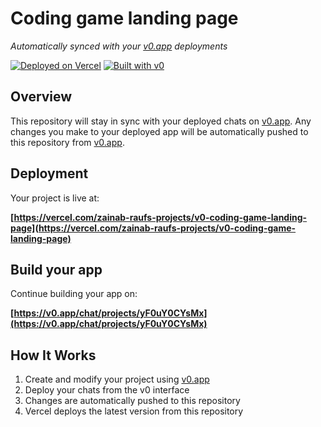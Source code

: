 # Coding game landing page

*Automatically synced with your [v0.app](https://v0.app) deployments*

[![Deployed on Vercel](https://img.shields.io/badge/Deployed%20on-Vercel-black?style=for-the-badge&logo=vercel)](https://vercel.com/zainab-raufs-projects/v0-coding-game-landing-page)
[![Built with v0](https://img.shields.io/badge/Built%20with-v0.app-black?style=for-the-badge)](https://v0.app/chat/projects/yF0uY0CYsMx)

## Overview

This repository will stay in sync with your deployed chats on [v0.app](https://v0.app).
Any changes you make to your deployed app will be automatically pushed to this repository from [v0.app](https://v0.app).

## Deployment

Your project is live at:

**[https://vercel.com/zainab-raufs-projects/v0-coding-game-landing-page](https://vercel.com/zainab-raufs-projects/v0-coding-game-landing-page)**

## Build your app

Continue building your app on:

**[https://v0.app/chat/projects/yF0uY0CYsMx](https://v0.app/chat/projects/yF0uY0CYsMx)**

## How It Works

1. Create and modify your project using [v0.app](https://v0.app)
2. Deploy your chats from the v0 interface
3. Changes are automatically pushed to this repository
4. Vercel deploys the latest version from this repository
